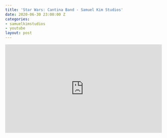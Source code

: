 ```yaml
---
title: 'Star Wars: Cantina Band - Samuel Kim Studios'
date: 2020-06-30 23:00:00 Z
categories:
- samuelkimstudios
- youtube
layout: post
---
```


<style>.embed-container { position: relative; padding-bottom: 56.25%; height: 0; overflow: hidden; max-width: 100%; } .embed-container iframe, .embed-container object, .embed-container embed { position: absolute; top: 0; left: 0; width: 100%; height: 100%; }</style><div class='embed-container'><iframe src='https://www.youtube.com/embed/JDGJp-D8iGA' frameborder='0' allowfullscreen></iframe></div>
